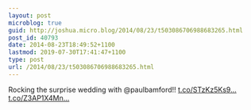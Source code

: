 ```yaml
---
layout: post
microblog: true
guid: http://joshua.micro.blog/2014/08/23/t503086706988683265.html
post_id: 40793
date: 2014-08-23T18:49:52+1100
lastmod: 2019-07-30T17:41:47+1100
type: post
url: /2014/08/23/t503086706988683265.html
---
```

Rocking the surprise wedding with @paulbamford!! [t.co/STzKz5Ks9...](http://t.co/STzKz5Ks9r) [t.co/Z3AP1X4Mn...](http://t.co/Z3AP1X4MnT)
